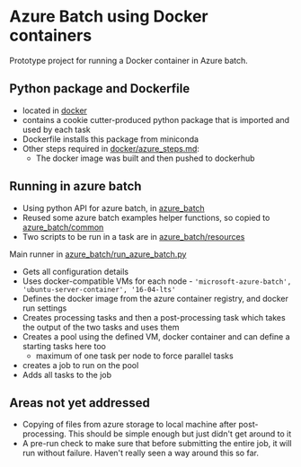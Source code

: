 # Azure Batch using Docker containers

Prototype project for running a Docker container in Azure batch.

## Python package and Dockerfile

- located in [docker](/docker) 
- contains a cookie cutter-produced python package 
  that is imported and used by each task
- Dockerfile installs this package from miniconda
- Other steps required in [docker/azure_steps.md](/docker/azure_steps.md):
    - The docker image was built and then pushed to dockerhub


## Running in azure batch

- Using python API for azure batch, in [azure_batch](/azure_batch)
- Reused some azure batch examples helper functions, so copied to [azure_batch/common](/azure_batch/common)
- Two scripts to be run in a task are in [azure_batch/resources](/azure_batch/resources)

Main runner in [azure_batch/run_azure_batch.py](/azure_batch/run_azure_batch.py)

- Gets all configuration details
- Uses docker-compatible VMs for each node - `'microsoft-azure-batch', 'ubuntu-server-container', '16-04-lts'`
- Defines the docker image from the azure container registry, and docker run settings
- Creates processing tasks and then a post-processing task which takes the output of 
  the two tasks and uses them
- Creates a pool using the defined VM, docker container and can define a starting tasks here too
    - maximum of one task per node to force parallel tasks
- creates a job to run on the pool
- Adds all tasks to the job

## Areas not yet addressed

- Copying of files from azure storage to local machine after post-processing.
  This should be simple enough but just didn't get around to it
- A pre-run check to make sure that before submitting the entire job, it will run without failure.
  Haven't really seen a way around this so far. 

  
 